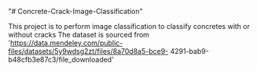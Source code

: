 "# Concrete-Crack-Image-Classification" 

This project is to perform image classification to classify concretes with or without cracks The dataset is sourced from 'https://data.mendeley.com/public-files/datasets/5y9wdsg2zt/files/8a70d8a5-bce9-
4291-bab9-b48cfb3e87c3/file_downloaded'
